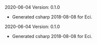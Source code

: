 2020-06-04 Version: 0.1.0
- Generated csharp 2018-08-08 for Eci.

2020-06-04 Version: 0.1.0
- Generated csharp 2018-08-08 for Eci.

